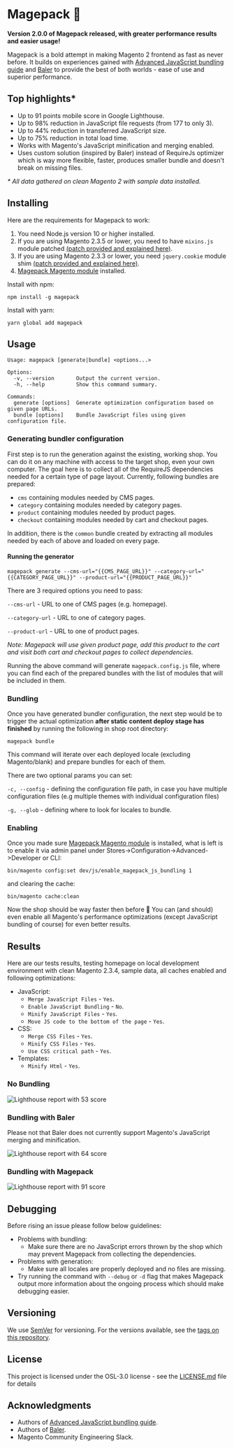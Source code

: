 # Magepack 🚀

**Version 2.0.0 of Magepack released, with greater performance results and easier usage!**

Magepack is a bold attempt in making Magento 2 frontend as fast as never before. It builds on experiences gained with [Advanced JavaScript bundling guide](https://devdocs.magento.com/guides/v2.3/performance-best-practices/advanced-js-bundling.html) and [Baler](https://github.com/magento/baler) to provide the best of both worlds - ease of use and superior performance.

## Top highlights\*

-   Up to 91 points mobile score in Google Lighthouse.
-   Up to 98% reduction in JavaScript file requests (from 177 to only 3).
-   Up to 44% reduction in transferred JavaScript size.
-   Up to 75% reduction in total load time.
-   Works with Magento's JavaScript minification and merging enabled.
-   Uses custom solution (inspired by Baler) instead of RequireJs optimizer which is way more flexible, faster, produces smaller bundle and doesn't break on missing files.

_\* All data gathered on clean Magento 2 with sample data installed._

## Installing

Here are the requirements for Magepack to work:

1. You need Node.js version 10 or higher installed.
2. If you are using Magento 2.3.5 or lower, you need to have `mixins.js` module patched [(patch provided and explained here)](https://github.com/magento/baler/issues/23).
3. If you are using Magento 2.3.3 or lower, you need `jquery.cookie` module shim [(patch provided and explained here)](https://github.com/magento/baler/issues/6).
4. [Magepack Magento module](https://github.com/magesuite/magepack-magento) installed.

Install with npm:

```
npm install -g magepack
```

Install with yarn:

```
yarn global add magepack
```

## Usage

```shell
Usage: magepack [generate|bundle] <options...>

Options:
  -v, --version       Output the current version.
  -h, --help          Show this command summary.

Commands:
  generate [options]  Generate optimization configuration based on given page URLs.
  bundle [options]    Bundle JavaScript files using given configuration file.
```

### Generating bundler configuration

First step is to run the generation against the existing, working shop. You can do it on any machine with access to the target shop, even your own computer. The goal here is to collect all of the RequireJS dependencies needed for a certain type of page layout. Currently, following bundles are prepared:

-   `cms` containing modules needed by CMS pages.
-   `category` containing modules needed by category pages.
-   `product` containing modules needed by product pages.
-   `checkout` containing modules needed by cart and checkout pages.

In addition, there is the `common` bundle created by extracting all modules needed by each of above and loaded on every page.

#### Running the generator

```
magepack generate --cms-url="{{CMS_PAGE_URL}}" --category-url="{{CATEGORY_PAGE_URL}}" --product-url="{{PRODUCT_PAGE_URL}}"
```

There are 3 required options you need to pass:

`--cms-url` - URL to one of CMS pages (e.g. homepage).

`--category-url` - URL to one of category pages.

`--product-url` - URL to one of product pages.

_Note: Magepack will use given product page, add this product to the cart and visit both cart and checkout pages to collect dependencies._

Running the above command will generate `magepack.config.js` file, where you can find each of the prepared bundles with the list of modules that will be included in them.

### Bundling

Once you have generated bundler configuration, the next step would be to trigger the actual optimization **after static content deploy stage has finished** by running the following in shop root directory:

```
magepack bundle
```

This command will iterate over each deployed locale (excluding Magento/blank) and prepare bundles for each of them.

There are two optional params you can set:

`-c, --config` - defining the configuration file path, in case you have multiple configuration files (e.g multiple themes with individual configuration files)

`-g, --glob` -  defining where to look for locales to bundle.

### Enabling

Once you made sure [Magepack Magento module](https://github.com/magesuite/magepack-magento) is installed, what is left is to enable it via admin panel under Stores->Configuration->Advanced->Developer or CLI:

```shell
bin/magento config:set dev/js/enable_magepack_js_bundling 1
```

and clearing the cache:

```shell
bin/magento cache:clean
```

Now the shop should be way faster then before 🚀 You can (and should) even enable all Magento's performance optimizations (except JavaScript bundling of course) for even better results.

## Results

Here are our tests results, testing homepage on local development environment with clean Magento 2.3.4, sample data, all caches enabled and following optimizations:

-   JavaScript:
    -   `Merge JavaScript Files` - `Yes`.
    -   `Enable JavaScript Bundling` - `No`.
    -   `Minify JavaScript Files` - `Yes`.
    -   `Move JS code to the bottom of the page` - `Yes`.
-   CSS:
    -   `Merge CSS Files` - `Yes`.
    -   `Minify CSS Files` - `Yes`.
    -   `Use CSS critical path` - `Yes`.
-   Templates:
    -   `Minify Html` - `Yes`.

### No Bundling
![Lighthouse report with 53 score](https://github.com/magesuite/magepack/raw/master/results/no-bundling.png)

### Bundling with Baler

Please not that Baler does not currently support Magento's JavaScript merging and minification.

![Lighthouse report with 64 score](https://github.com/magesuite/magepack/raw/master/results/baler.png)

### Bundling with Magepack

![Lighthouse report with 91 score](https://github.com/magesuite/magepack/raw/master/results/magepack.png)

## Debugging

Before rising an issue please follow below guidelines:

-   Problems with bundling:
    -   Make sure there are no JavaScript errors thrown by the shop which may prevent Magepack from collecting the dependencies.
-   Problems with generation:
    -   Make sure all locales are properly deployed and no files are missing.
-   Try running the command with `--debug` or `-d` flag that makes Magepack output more information about the ongoing process which should make debugging easier.

## Versioning

We use [SemVer](http://semver.org/) for versioning. For the versions available, see the [tags on this repository](https://github.com/magesuite/magepack/tags).

## License

This project is licensed under the OSL-3.0 license - see the [LICENSE.md](LICENSE.md) file for details

## Acknowledgments

-   Authors of [Advanced JavaScript bundling guide](https://devdocs.magento.com/guides/v2.3/performance-best-practices/advanced-js-bundling.html).
-   Authors of [Baler](https://github.com/magento/baler/).
-   Magento Community Engineering Slack.
